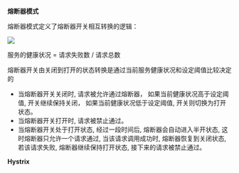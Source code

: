 **熔断器模式**

熔断器模式定义了熔断器开关相互转换的逻辑：

![](https://github.com/c-agam/notes/blob/master/images/%E7%86%94%E6%96%AD%E5%99%A8.png)

服务的健康状况 = 请求失败数 / 请求总数

熔断器开关由关闭到打开的状态转换是通过当前服务健康状况和设定阈值比较决定的
* 当熔断器开关关闭时, 请求被允许通过熔断器，
如果当前健康状况高于设定阈值, 开关继续保持关闭，
如果当前健康状况低于设定阈值, 开关则切换为打开状态。
* 当熔断器开关打开时, 请求被禁止通过。
* 当熔断器开关处于打开状态, 经过一段时间后, 熔断器会自动进入半开状态, 这时熔断器只允许一个请求通过, 当该请求调用成功时, 熔断器恢复到关闭状态, 若该请求失败, 熔断器继续保持打开状态, 接下来的请求被禁止通过。

**Hystrix**
